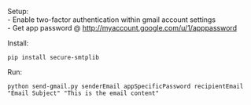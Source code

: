 
Setup:<br>
    - Enable two-factor authentication within gmail account settings<br>
    - Get app password @ http://myaccount.google.com/u/1/apppassword<br>

Install:

    pip install secure-smtplib

Run:

    python send-gmail.py senderEmail appSpecificPassword recipientEmail "Email Subject" "This is the email content"



